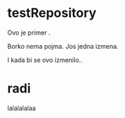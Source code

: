 # testRepository
Ovo je primer .


Borko nema pojma.
Jos jedna izmena.



I kada bi se ovo izmenilo..

# radi


lalalalalaa
